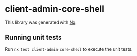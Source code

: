 # client-admin-core-shell

This library was generated with [Nx](https://nx.dev).

## Running unit tests

Run `nx test client-admin-core-shell` to execute the unit tests.
